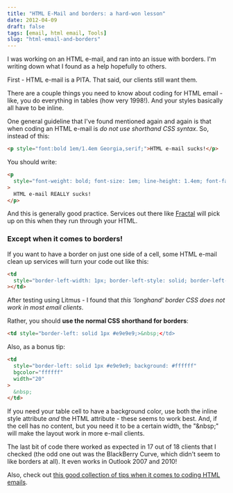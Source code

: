 ```yaml
---
title: "HTML E-Mail and borders: a hard-won lesson"
date: 2012-04-09
draft: false
tags: [email, html email, Tools]
slug: "html-email-and-borders"
---
```


I was working on an HTML e-mail, and ran into an issue with borders. I'm writing down what I found as a help hopefully to others.

First - HTML e-mail is a PITA. That said, our clients still want them.

<!--more-->

There are a couple things you need to know about coding for HTML email - like, you do everything in tables (how very 1998!). And your styles basically all have to be inline.

One general guideline that I've found mentioned again and again is that when coding an HTML e-mail is _do not use shorthand CSS syntax_. So, instead of this:

```html
<p style="font:bold 1em/1.4em Georgia,serif;">HTML e-mail sucks!</p>
```

You should write:

```html
<p
  style="font-weight: bold; font-size: 1em; line-height: 1.4em; font-family: Georgia,serif;"
>
  HTML e-mail REALLY sucks!
</p>
```

And this is generally good practice. Services out there like <a href="https://getfractal.com" target="_blank" rel="noreferrer">Fractal</a> will pick up on this when they run through your HTML.

### Except when it comes to borders!

If you want to have a border on just one side of a cell, some HTML e-mail clean up services will turn your code out like this:

```html
<td
  style="border-left-width: 1px; border-left-style: solid; border-left-color: #e9e9e9;"
></td>
```

After testing using Litmus - I found that _this 'longhand' border CSS does not work in most email clients_.

Rather, you should **use the normal CSS shorthand for borders**:

```html
<td style="border-left: solid 1px #e9e9e9;>&nbsp;</td>
```

Also, as a bonus tip:

```html
<td
  style="border-left: solid 1px #e9e9e9; background: #ffffff"
  bgcolor="ffffff"
  width="20"
>
  &nbsp;
</td>
```

If you need your table cell to have a background color, use both the inline style attribute _and_ the HTML attribute - these seems to work best. And, if the cell has no content, but you need it to be a certain width, the "&amp;nbsp;" will make the layout work in more e-mail clients.

The last bit of code there worked as expected in 17 out of 18 clients that I checked (the odd one out was the BlackBerry Curve, which didn't seem to like borders at all). It even works in Outlook 2007 and 2010!

Also, check out [this good collection of tips when it comes to coding HTML emails](https://www.campaignmonitor.com/design-guidelines/).
